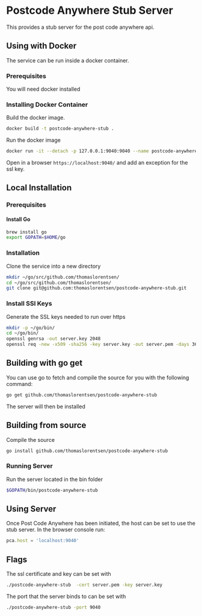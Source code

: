 # Postcode Anywhere Stub Server
This provides a stub server for the post code anywhere api.
## Using with Docker
The service can be run inside a docker container.
### Prerequisites
You will need docker installed
### Installing Docker Container
Build the docker image.
```bash
docker build -t postcode-anywhere-stub .
```
Run the docker image
```bash
docker run -it --detach -p 127.0.0.1:9040:9040 --name postcode-anywhere-stub postcode-anywhere-stub
```
Open in a browser ```https://localhost:9040/``` and add an exception for the ssl key.
## Local Installation
### Prerequisites
#### Install Go
```bash
brew install go
export GOPATH=$HOME/go
```
### Installation
Clone the service into a new directory
```bash
mkdir ~/go/src/github.com/thomaslorentsen/
cd ~/go/src/github.com/thomaslorentsen/
git clone git@github.com:thomaslorentsen/postcode-anywhere-stub.git
```
### Install SSl Keys
Generate the SSL keys needed to run over https
```bash
mkdir -p ~/go/bin/
cd ~/go/bin/
openssl genrsa -out server.key 2048
openssl req -new -x509 -sha256 -key server.key -out server.pem -days 3650
```
## Building with go get
You can use go to fetch and compile the source for you with the following command:
```bash
go get github.com/thomaslorentsen/postcode-anywhere-stub
```
The server will then be installed
## Building from source
Compile the source
```bash
go install github.com/thomaslorentsen/postcode-anywhere-stub
```
### Running Server
Run the server located in the bin folder
```bash
$GOPATH/bin/postcode-anywhere-stub
```
## Using Server
Once Post Code Anywhere has been initiated, the host can be set to use the stub server.
In the browser console run:
```javascript
pca.host = 'localhost:9040'
```
## Flags
The ssl certificate and key can be set with
```bash
./postcode-anywhere-stub  -cert server.pem -key server.key
```
The port that the server binds to can be set with
```bash
./postcode-anywhere-stub -port 9040
```
